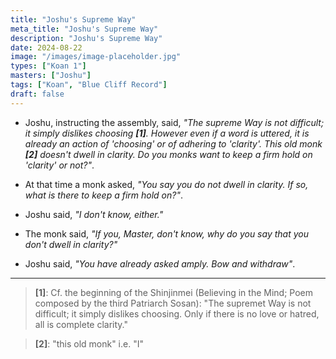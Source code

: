 ```yaml
---
title: "Joshu's Supreme Way"
meta_title: "Joshu's Supreme Way"
description: "Joshu's Supreme Way"
date: 2024-08-22
image: "/images/image-placeholder.jpg"
types: ["Koan 1"]
masters: ["Joshu"]
tags: ["Koan", "Blue Cliff Record"]
draft: false
---
```


- Joshu, instructing the assembly, said, _"The supreme Way is not difficult; it simply dislikes choosing **[1]**. However even if a word is uttered, it is already an action of 'choosing' or of adhering
to 'clarity'. This old monk **[2]** doesn't dwell in clarity. Do you monks want to keep a firm hold on 'clarity' or not?"_.

- At that time a monk asked, _"You say you do not dwell in clarity. If so, what is there to keep a firm hold on?"_.

- Joshu said, _"I don't know, either."_

- The monk said, _"If you, Master, don't know, why do you say that you don't dwell in clarity?"_

- Joshu said, _"You have already asked amply. Bow and withdraw"_.

***

> **[1]**: Cf. the beginning of the Shinjinmei (Believing in the Mind; Poem composed by the third Patriarch Sosan):
"The supremet Way is not difficult; it simply dislikes choosing. Only if there is no love or hatred, all is complete clarity."

> **[2]**: "this old monk" i.e. "I"
